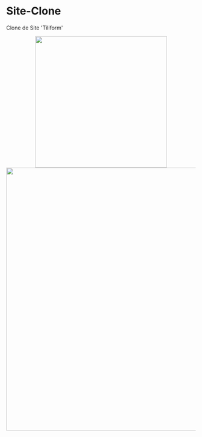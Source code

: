 # Site-Clone
Clone de Site 'Tiliform'

<div align="center">
  <img src="https://user-images.githubusercontent.com/67977860/142426612-cd40f5ff-7246-462f-bb56-97b60c9d7353.png" width="350px">
  <img src="https://user-images.githubusercontent.com/67977860/142427095-247769ea-2bed-4a68-b258-0226c3dc5cb8.png" width="700px">
</div>

